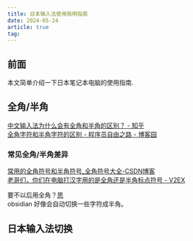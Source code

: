 ```yaml
---
title: 日本输入法使用简明指南
date: 2024-05-24
article: true
tag:
---
```


## 前面
本文简单介绍一下日本笔记本电脑的使用指南.

## 全角/半角
[ 中文输入法为什么会有全角和半角的区别？ - 知乎](https://www.zhihu.com/question/19605819)  
[全角字符和半角字符的区别 - 程序员自由之路 - 博客园](https://www.cnblogs.com/54chensongxia/p/13712307.html)

### 常见全角/半角差异  
[常用的全角符号和半角符号\_全角符号大全-CSDN博客](https://blog.csdn.net/xjp_xujiping/article/details/102998528)  
[老哥们，你们在电脑打汉字用的是全角还是半角标点符号 - V2EX](https://www.v2ex.com/t/857406)

要不以后用全角？[思](../../../03%20Life/03%20思/思)  
obsidian 好像会自动切换一些字符成半角。

## 日本输入法切换

